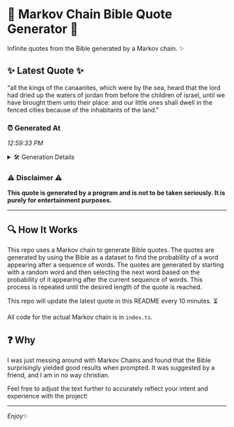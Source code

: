 # 📖 Markov Chain Bible Quote Generator 📖

Infinite quotes from the Bible generated by a Markov chain. ✨

## ✨ Latest Quote ✨
"all the kings of the canaanites, which were by the sea, heard that the lord had dried up the waters of jordan from before the children of israel, until we have brought them unto their place: and our little ones shall dwell in the fenced cities because of the inhabitants of the land."

### ⏰ Generated At
*12:59:33 PM*

<details>
    <summary>🛠️ Generation Details</summary>
    <p>
        <strong>🌱 Seed:</strong> all<br>
        <strong>🔄 Iterations:</strong> 52<br>
        <strong>📜 Context History:</strong><br>[ all ]: the<br>[ all, the ]: kings<br>[ all, the, kings ]: of<br>[ all, the, kings, of ]: the<br>[ all, the, kings, of, the ]: canaanites,<br>[ all, the, kings, of, the, canaanites, ]: which<br>[ the, kings, of, the, canaanites,, which ]: were<br>[ kings, of, the, canaanites,, which, were ]: by<br>[ of, the, canaanites,, which, were, by ]: the<br>[ the, canaanites,, which, were, by, the ]: sea,<br>[ canaanites,, which, were, by, the, sea, ]: heard<br>[ which, were, by, the, sea,, heard ]: that<br>[ were, by, the, sea,, heard, that ]: the<br>[ by, the, sea,, heard, that, the ]: lord<br>[ the, sea,, heard, that, the, lord ]: had<br>[ sea,, heard, that, the, lord, had ]: dried<br>[ heard, that, the, lord, had, dried ]: up<br>[ that, the, lord, had, dried, up ]: the<br>[ the, lord, had, dried, up, the ]: waters<br>[ lord, had, dried, up, the, waters ]: of<br>[ had, dried, up, the, waters, of ]: jordan<br>[ dried, up, the, waters, of, jordan ]: from<br>[ up, the, waters, of, jordan, from ]: before<br>[ the, waters, of, jordan, from, before ]: the<br>[ waters, of, jordan, from, before, the ]: children<br>[ of, jordan, from, before, the, children ]: of<br>[ jordan, from, before, the, children, of ]: israel,<br>[ from, before, the, children, of, israel, ]: until<br>[ before, the, children, of, israel,, until ]: we<br>[ the, children, of, israel,, until, we ]: have<br>[ children, of, israel,, until, we, have ]: brought<br>[ of, israel,, until, we, have, brought ]: them<br>[ israel,, until, we, have, brought, them ]: unto<br>[ until, we, have, brought, them, unto ]: their<br>[ we, have, brought, them, unto, their ]: place:<br>[ have, brought, them, unto, their, place: ]: and<br>[ brought, them, unto, their, place:, and ]: our<br>[ them, unto, their, place:, and, our ]: little<br>[ unto, their, place:, and, our, little ]: ones<br>[ their, place:, and, our, little, ones ]: shall<br>[ place:, and, our, little, ones, shall ]: dwell<br>[ and, our, little, ones, shall, dwell ]: in<br>[ our, little, ones, shall, dwell, in ]: the<br>[ little, ones, shall, dwell, in, the ]: fenced<br>[ ones, shall, dwell, in, the, fenced ]: cities<br>[ shall, dwell, in, the, fenced, cities ]: because<br>[ dwell, in, the, fenced, cities, because ]: of<br>[ in, the, fenced, cities, because, of ]: the<br>[ the, fenced, cities, because, of, the ]: inhabitants<br>[ fenced, cities, because, of, the, inhabitants ]: of<br>[ cities, because, of, the, inhabitants, of ]: the<br>[ because, of, the, inhabitants, of, the ]: land.<br>
    </p>
</details>

### ⚠️ Disclaimer ⚠️
**This quote is generated by a program and is not to be taken seriously. It is purely for entertainment purposes.**

---

## 🔍 How It Works

This repo uses a Markov chain to generate Bible quotes. The quotes are generated by using the Bible as a dataset to find the probability of a word appearing after a sequence of words. The quotes are generated by starting with a random word and then selecting the next word based on the probability of it appearing after the current sequence of words. This process is repeated until the desired length of the quote is reached.

This repo will update the latest quote in this README every 10 minutes. ⏳

All code for the actual Markov chain is in `index.ts`.

## ❓ Why

I was just messing around with Markov Chains and found that the Bible surprisingly yielded good results when prompted. 
It was suggested by a friend, and I am in no way christian.

Feel free to adjust the text further to accurately reflect your intent and experience with the project!

---

*Enjoy*✨
